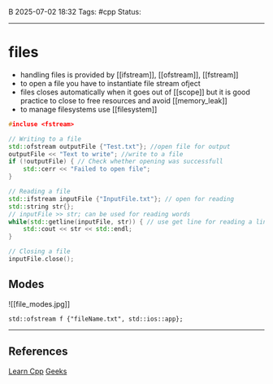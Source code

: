 B
2025-07-02 18:32
Tags: #cpp
Status:

---
# files
- handling files is provided by [[ifstream]], [[ofstream]], [[fstream]]
- to open a file you have to instantiate file stream ofject
- files closes automatically when it goes out of [[scope]] but it is good practice to close to free resources and avoid [[memory_leak]]
- to manage filesystems use [[filesystem]]
```cpp
#incluse <fstream>

// Writing to a file
std::ofstream outputFile {"Test.txt"}; //open file for output
outputFile << "Text to write"; //write to a file
if (!outputFile) { // Check whether opening was successfull
	std::cerr << "Failed to open file";
}

// Reading a file
std::ifstream inputFile {"InputFile.txt"}; // open for reading
std::string str{};
// inputFile >> str; can be used for reading words
while(std::getline(inputFile, str)) { // use get line for reading a line
	std::cout << str << std::endl; 
}

// Closing a file
inputFile.close();
```
## Modes
![[file_modes.jpg]]
```
std::ofstream f {"fileName.txt", std::ios::app};
```

---
## References
[Learn Cpp](https://www.learncpp.com/cpp-tutorial/basic-file-io/)
[Geeks](https://www.geeksforgeeks.org/cpp/file-handling-c-classes/)


